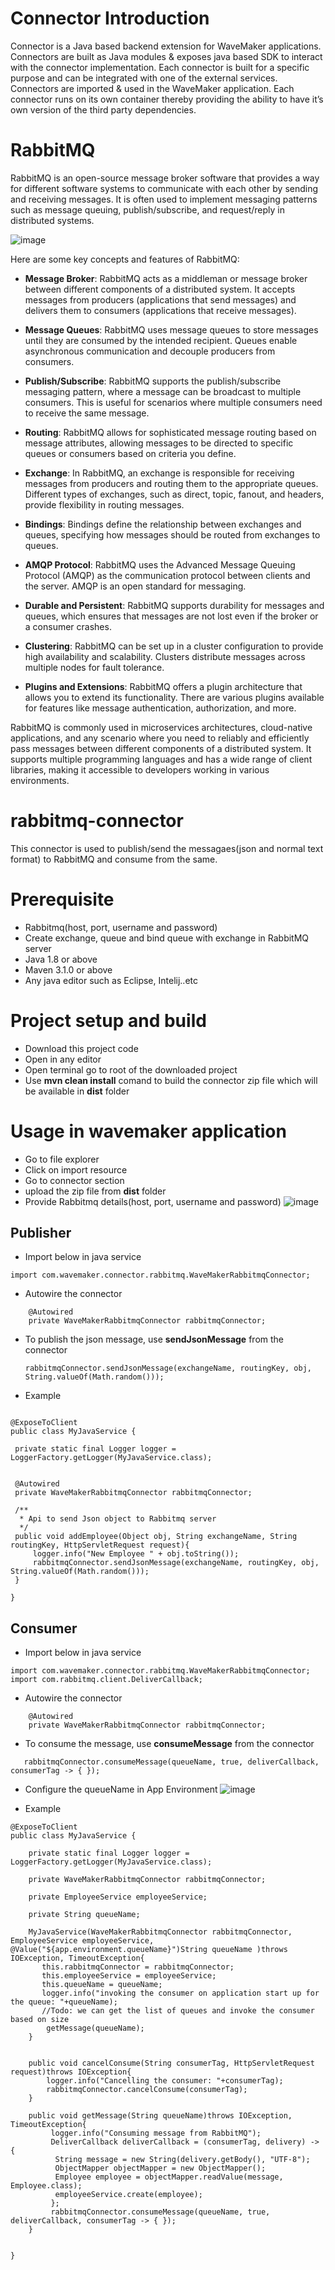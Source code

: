 # Connector Introduction
Connector is a Java based backend extension for WaveMaker applications. Connectors are built as Java modules & exposes java based SDK to interact with the connector implementation. Each connector is built for a specific purpose and can be integrated with one of the external services. Connectors are imported & used in the WaveMaker application. Each connector runs on its own container thereby providing the ability to have it’s own version of the third party dependencies.

# RabbitMQ
RabbitMQ is an open-source message broker software that provides a way for different software systems to communicate with each other by sending and receiving messages. It is often used to implement messaging patterns such as message queuing, publish/subscribe, and request/reply in distributed systems.

![image](https://github.com/wm-igniters/rabbitmq-connector/assets/144779049/96d91944-472a-458e-ae6c-5b90ba786e37)


Here are some key concepts and features of RabbitMQ:

+ **Message Broker**: RabbitMQ acts as a middleman or message broker between different components of a distributed system. It accepts messages from producers (applications that send messages) and delivers them to consumers (applications that receive messages).

+ **Message Queues**: RabbitMQ uses message queues to store messages until they are consumed by the intended recipient. Queues enable asynchronous communication and decouple producers from consumers.

+ **Publish/Subscribe**: RabbitMQ supports the publish/subscribe messaging pattern, where a message can be broadcast to multiple consumers. This is useful for scenarios where multiple consumers need to receive the same message.

+ **Routing**: RabbitMQ allows for sophisticated message routing based on message attributes, allowing messages to be directed to specific queues or consumers based on criteria you define.

+ **Exchange**: In RabbitMQ, an exchange is responsible for receiving messages from producers and routing them to the appropriate queues. Different types of exchanges, such as direct, topic, fanout, and headers, provide flexibility in routing messages.

+ **Bindings**: Bindings define the relationship between exchanges and queues, specifying how messages should be routed from exchanges to queues.

+ **AMQP Protocol**: RabbitMQ uses the Advanced Message Queuing Protocol (AMQP) as the communication protocol between clients and the server. AMQP is an open standard for messaging.

+ **Durable and Persistent**: RabbitMQ supports durability for messages and queues, which ensures that messages are not lost even if the broker or a consumer crashes.

+ **Clustering**: RabbitMQ can be set up in a cluster configuration to provide high availability and scalability. Clusters distribute messages across multiple nodes for fault tolerance.

+ **Plugins and Extensions**: RabbitMQ offers a plugin architecture that allows you to extend its functionality. There are various plugins available for features like message authentication, authorization, and more.

RabbitMQ is commonly used in microservices architectures, cloud-native applications, and any scenario where you need to reliably and efficiently pass messages between different components of a distributed system. It supports multiple programming languages and has a wide range of client libraries, making it accessible to developers working in various environments.

# rabbitmq-connector
This connector is used to publish/send the messagaes(json and normal text format) to RabbitMQ and consume from the same.

# Prerequisite
+ Rabbitmq(host, port, username and password)
+ Create exchange, queue and bind queue with exchange in RabbitMQ server 
+ Java 1.8 or above
+ Maven 3.1.0 or above
+ Any java editor such as Eclipse, Intelij..etc

# Project setup and build
+ Download this project code
+ Open in any editor
+ Open terminal go to root of the downloaded project
+ Use **mvn clean install** comand to build the connector zip file which will be available in **dist** folder 

# Usage in wavemaker application
+ Go to file explorer
+ Click on import resource
+ Go to connector section
+ upload the zip file from **dist** folder
+ Provide Rabbitmq details(host, port, username and password)
  ![image](https://github.com/wm-igniters/rabbitmq-connector/assets/144779049/add30339-0bfa-437d-b422-b3729e58981a)

## Publisher 
   + Import below in java service
```
import com.wavemaker.connector.rabbitmq.WaveMakerRabbitmqConnector;
```
   + Autowire the connector
     
```
    @Autowired
    private WaveMakerRabbitmqConnector rabbitmqConnector;
```

  + To publish the json message, use **sendJsonMessage** from the connector
    ```
    rabbitmqConnector.sendJsonMessage(exchangeName, routingKey, obj, String.valueOf(Math.random()));
    ```
  + Example

   ```

@ExposeToClient
public class MyJavaService {

    private static final Logger logger = LoggerFactory.getLogger(MyJavaService.class);

    
    @Autowired
    private WaveMakerRabbitmqConnector rabbitmqConnector;
   
    /**
     * Api to send Json object to Rabbitmq server
     */
    public void addEmployee(Object obj, String exchangeName, String routingKey, HttpServletRequest request){
        logger.info("New Employee " + obj.toString());
        rabbitmqConnector.sendJsonMessage(exchangeName, routingKey, obj, String.valueOf(Math.random()));
    }
    
}
```

## Consumer
 + Import below in java service
```
import com.wavemaker.connector.rabbitmq.WaveMakerRabbitmqConnector;
import com.rabbitmq.client.DeliverCallback;
```
   + Autowire the connector
     
```
    @Autowired
    private WaveMakerRabbitmqConnector rabbitmqConnector;
```

  + To consume the  message, use **consumeMessage** from the connector
 ```
    rabbitmqConnector.consumeMessage(queueName, true, deliverCallback, consumerTag -> { });
 ```
  + Configure the queueName in App Environment
    ![image](https://github.com/wm-igniters/rabbitmq-connector/assets/144779049/7c8dcf75-557b-47e5-b6af-976c35cb669b)

    
  + Example
```
@ExposeToClient
public class MyJavaService {

    private static final Logger logger = LoggerFactory.getLogger(MyJavaService.class);

    private WaveMakerRabbitmqConnector rabbitmqConnector;

    private EmployeeService employeeService;
    
    private String queueName;
    
    MyJavaService(WaveMakerRabbitmqConnector rabbitmqConnector, EmployeeService employeeService, @Value("${app.environment.queueName}")String queueName )throws IOException, TimeoutException{
       this.rabbitmqConnector = rabbitmqConnector;
       this.employeeService = employeeService;
       this.queueName = queueName;
       logger.info("invoking the consumer on application start up for the queue: "+queueName);
       //Todo: we can get the list of queues and invoke the consumer based on size
        getMessage(queueName);
    }


    public void cancelConsume(String consumerTag, HttpServletRequest request)throws IOException{
        logger.info("Cancelling the consumer: "+consumerTag);
        rabbitmqConnector.cancelConsume(consumerTag);
    }
    
    public void getMessage(String queueName)throws IOException, TimeoutException{
         logger.info("Consuming message from RabbitMQ");
         DeliverCallback deliverCallback = (consumerTag, delivery) -> {
          String message = new String(delivery.getBody(), "UTF-8");
          ObjectMapper objectMapper = new ObjectMapper();
          Employee employee = objectMapper.readValue(message, Employee.class);
          employeeService.create(employee);
         };
         rabbitmqConnector.consumeMessage(queueName, true, deliverCallback, consumerTag -> { });
    }
    

}
```


